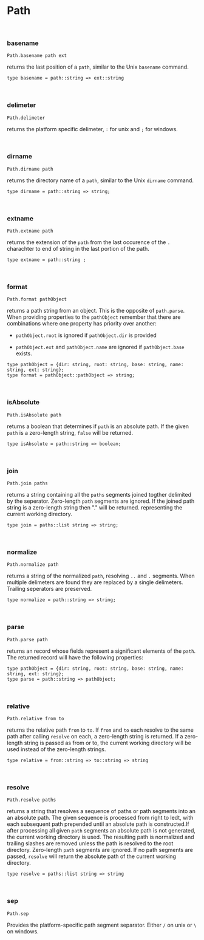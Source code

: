 # Path

<br />

### basename

`Path.basename path ext`

returns the last position of a `path`, similar to the Unix `basename` command.

```reason
type basename = path::string => ext::string
```

<br />

### delimeter

`Path.delimeter`

returns the platform specific delimeter, `:` for unix and `;` for windows.

<br />

### dirname

`Path.dirname path`

returns the directory name of a `path`, similar to the Unix `dirname` command.

```reason
type dirname = path::string => string;
```

<br />

### extname
`Path.extname path`

returns the extension of the `path` from the last occurence of the `.` charachter to end of string in the last portion of the path.

```reason
type extname = path::string ;
```

<br />

### format

`Path.format pathObject`

returns a path string from an object. This is the opposite of `path.parse`. When providing properties to the `pathObject` remember that there are combinations where one property has priority over another:

+ `pathObject.root` is ignored if `pathObject.dir` is provided

+ `pathObject.ext` and `pathObject.name` are ignored if `pathObject.base` exists.

```reason
type pathObject = {dir: string, root: string, base: string, name: string, ext: string};
type format = pathObject::pathObject => string;
```

<br />

### isAbsolute

`Path.isAbsolute path`

returns a boolean that determines if `path` is an absolute path. If the given `path` is a zero-length string, `false` will be returned.

```reason
type isAbsolute = path::string => boolean;
```

<br />

### join

`Path.join paths`

returns a string containing all the `paths` segments joined togther delimited by the seperator. Zero-length `path` segments are ignored. If the joined path string is a zero-length string then "." will be returned. representing the current working directory.

```reason
type join = paths::list string => string;
```

<br />

### normalize

`Path.normalize path`

returns a string of the normalized `path`, resolving `..` and `.` segments. When multiple delimeters are found they are replaced by a single delimeters. Trailing seperators are preserved.

```reason
type normalize = path::string => string;
```

<br />

### parse

`Path.parse path`

returns an record whose fields represent a significant elements of the `path`. The returned record will have the following properties:

```reason
type pathObject = {dir: string, root: string, base: string, name: string, ext: string};
type parse = path::string => pathObject;
```

<br />

### relative

`Path.relative from to`

returns the relative path `from` to `to`. If `from` and `to` each resolve to the same path after calling `resolve` on each, a zero-length string is returned. If a zero-length string is passed as from or to, the current working directory will be used instead of the zero-length strings.

```reason
type relative = from::string => to::string => string
```

<br />

### resolve

`Path.resolve paths`

returns a string that resolves a sequence of paths or path segments into an an absolute path. The given sequence is processed from right to ledt, with each subsequent path prepended until an absolute path is constructed.If after processing all given `path` segments an absolute path is not generated, the current working directory is used. The resulting path is normalized and trailing slashes are removed unless the path is resolved to the root directory. Zero-length `path` segments are ignored. If no path segments are passed, `resolve` will return the absolute path of the current working directory.

```reason
type resolve = paths::list string => string
```

<br />

### sep

`Path.sep`

Provides the platform-specific path segment separator. Either `/` on unix or `\` on windows.
